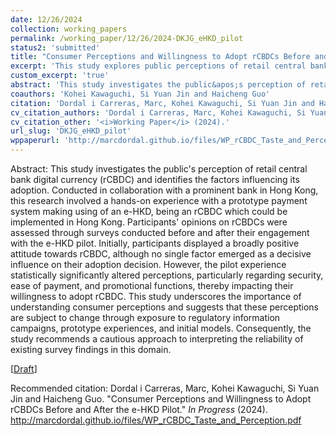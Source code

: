 ```yaml
---
date: 12/26/2024
collection: working_papers
permalink: /working_paper/12/26/2024-DKJG_eHKD_pilot
status2: 'submitted'
title: "Consumer Perceptions and Willingness to Adopt rCBDCs Before and After the e-HKD Pilot"
excerpt: 'This study explores public perceptions of retail central bank digital currency (rCBDC) adoption through a pilot e-HKD payment system in Hong Kong. Surveys conducted before and after participants used the prototype revealed initially positive attitudes, with perceptions shifting significantly after the experience, particularly regarding security, ease of use, and promotional features. The findings highlight the importance of consumer perceptions, their susceptibility to change through exposure, and the need for cautious interpretation of survey data in this area.'
custom_excerpt: 'true'
abstract: 'This study investigates the public&apos;s perception of retail central bank digital currency (rCBDC) and identifies the factors influencing its adoption. Conducted in collaboration with a prominent bank in Hong Kong, this research involved a hands-on experience with a prototype payment system making using of an e-HKD, being an rCBDC which could be implemented in Hong Kong. Participants&apos; opinions on rCBDCs were assessed through surveys conducted before and after their engagement with the e-HKD pilot. Initially, participants displayed a broadly positive attitude towards rCBDC, although no single factor emerged as a decisive influence on their adoption decision. However, the pilot experience statistically significantly altered perceptions, particularly regarding security, ease of payment, and promotional functions, thereby impacting their willingness to adopt rCBDC. This study underscores the importance of understanding consumer perceptions and suggests that these perceptions are subject to change through exposure to regulatory information campaigns, prototype experiences, and initial models. Consequently, the study recommends a cautious approach to interpreting the reliability of existing survey findings in this domain.'
coauthors: 'Kohei Kawaguchi, Si Yuan Jin and Haicheng Guo'
citation: 'Dordal i Carreras, Marc, Kohei Kawaguchi, Si Yuan Jin and Haicheng Guo. &quot;Consumer Perceptions and Willingness to Adopt rCBDCs Before and After the e-HKD Pilot.&quot;  <i>In Progress</i> (2024).'
cv_citation_authors: 'Dordal i Carreras, Marc, Kohei Kawaguchi, Si Yuan Jin and Haicheng Guo'
cv_citation_other: '<i>Working Paper</i> (2024).'
url_slug: 'DKJG_eHKD_pilot'
wppaperurl: 'http://marcdordal.github.io/files/WP_rCBDC_Taste_and_Perception.pdf'
---
```

Abstract: This study investigates the public&apos;s perception of retail central bank digital currency (rCBDC) and identifies the factors influencing its adoption. Conducted in collaboration with a prominent bank in Hong Kong, this research involved a hands-on experience with a prototype payment system making using of an e-HKD, being an rCBDC which could be implemented in Hong Kong. Participants&apos; opinions on rCBDCs were assessed through surveys conducted before and after their engagement with the e-HKD pilot. Initially, participants displayed a broadly positive attitude towards rCBDC, although no single factor emerged as a decisive influence on their adoption decision. However, the pilot experience statistically significantly altered perceptions, particularly regarding security, ease of payment, and promotional functions, thereby impacting their willingness to adopt rCBDC. This study underscores the importance of understanding consumer perceptions and suggests that these perceptions are subject to change through exposure to regulatory information campaigns, prototype experiences, and initial models. Consequently, the study recommends a cautious approach to interpreting the reliability of existing survey findings in this domain.

[[Draft](http://marcdordal.github.io/files/WP_rCBDC_Taste_and_Perception.pdf)] 

Recommended citation: Dordal i Carreras, Marc, Kohei Kawaguchi, Si Yuan Jin and Haicheng Guo. "Consumer Perceptions and Willingness to Adopt rCBDCs Before and After the e-HKD Pilot."  <i>In Progress</i> (2024). http://marcdordal.github.io/files/WP_rCBDC_Taste_and_Perception.pdf